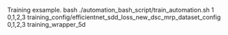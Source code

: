Training exsample.
bash ./automation_bash_script/train_automation.sh 1 0,1,2,3 training_config/efficientnet_sdd_loss_new_dsc_mrp_dataset_config 0,1,2,3 training_wrapper_5d